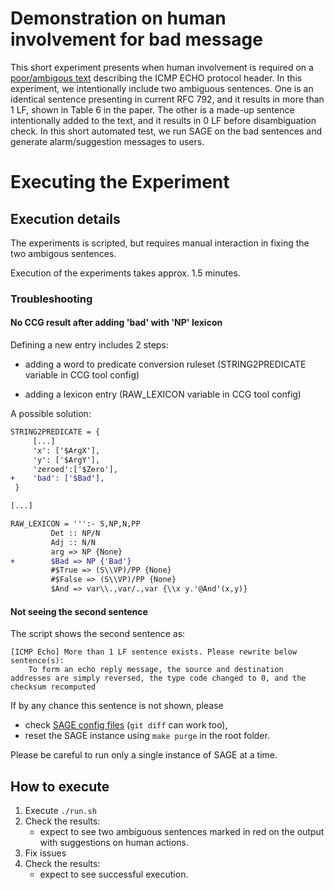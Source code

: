 # Demonstration on human involvement for bad message

This short experiment presents when human involvement is required on a [poor/ambigous text](bad_echo.txt) describing the ICMP ECHO protocol header. In this experiment, we intentionally include two ambiguous sentences. One is an identical sentence presenting in current RFC 792, and it results in more than 1 LF, shown in Table 6 in the paper. The other is a made-up sentence intentionally added to the text, and it results in 0 LF before disambiguation check. In this short automated test, we run SAGE on the bad sentences and generate alarm/suggestion messages to users.

# Executing the Experiment

## Execution details
The experiments is scripted, but requires manual interaction in fixing the two ambigous sentences.

Execution of the experiments takes approx. 1.5 minutes.

### Troubleshooting

#### No CCG result after adding 'bad' with 'NP' lexicon

Defining a new entry includes 2 steps:

* adding a word to predicate conversion ruleset (STRING2PREDICATE variable in CCG tool config)

* adding a lexicon entry (RAW_LEXICON variable in CCG tool config)

A possible solution:

```diff
STRING2PREDICATE = {
     [...]
     'x': ['$ArgX'],
     'y': ['$ArgY'],
     'zeroed':['$Zero'],
+    'bad': ['$Bad'],
 }

[...]

RAW_LEXICON = ''':- S,NP,N,PP
         Det :: NP/N
         Adj :: N/N
         arg => NP {None}
+        $Bad => NP {'Bad'}
         #$True => (S\\VP)/PP {None}
         #$False => (S\\VP)/PP {None}
         $And => var\\.,var/.,var {\\x y.'@And'(x,y)}
```

#### Not seeing the second sentence

The script shows the second sentence as:
```
[ICMP Echo] More than 1 LF sentence exists. Please rewrite below sentence(s):
    To form an echo reply message, the source and destination addresses are simply reversed, the type code changed to 0, and the checksum recomputed
```

If by any chance this sentence is not shown, please

* check [SAGE config files](/utils/README.md#configuration-files) (`git diff` can work too),
* reset the SAGE instance using `make purge` in the root folder.

Please be careful to run only a single instance of SAGE at a time.


## How to execute

1. Execute `./run.sh`
2. Check the results:
   * expect to see two ambiguous sentences marked in red on the output with suggestions on human actions.
3. Fix issues
4. Check the results:
   * expect to see successful execution.
